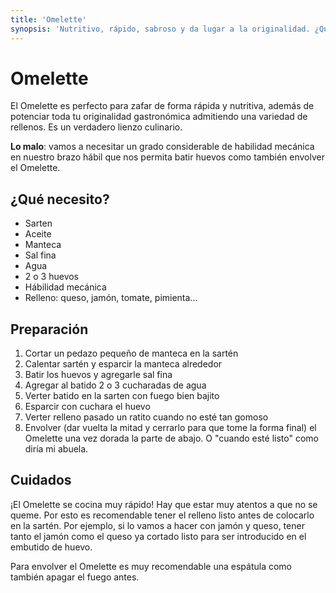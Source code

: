 ```yaml
---
title: 'Omelette'
synopsis: 'Nutritivo, rápido, sabroso y da lugar a la originalidad. ¿Qué más querés?'
---
```


# Omelette

El Omelette es perfecto para zafar de forma rápida y nutritiva, además de potenciar toda tu originalidad gastronómica admitiendo una variedad de rellenos. Es un verdadero lienzo culinario.

**Lo malo**: vamos a necesitar un grado considerable de habilidad mecánica en nuestro brazo hábil que nos permita batir huevos como también envolver el Omelette.

## ¿Qué necesito?

* Sarten
* Aceite
* Manteca
* Sal fina
* Agua
* 2 o 3 huevos
* Hábilidad mecánica
* Relleno: queso, jamón, tomate, pimienta...

## Preparación

1. Cortar un pedazo pequeño de manteca en la sartén
2. Calentar sartén y esparcir la manteca alrededor
3. Batir los huevos y agregarle sal fina
4. Agregar al batido 2 o 3 cucharadas de agua
5. Verter batido en la sarten con fuego bien bajito
6. Esparcir con cuchara el huevo
7. Verter relleno pasado un ratito cuando no esté tan gomoso
7. Envolver (dar vuelta la mitad y cerrarlo para que tome la forma final) el Omelette una vez dorada la parte de abajo. O "cuando esté listo" como diría mi abuela.

## Cuidados

¡El Omelette se cocina muy rápido! Hay que estar muy atentos a que no se queme. Por esto es recomendable tener el relleno listo antes de colocarlo en la sartén. Por ejemplo, si lo vamos a hacer con jamón y queso, tener tanto el jamón como el queso ya cortado listo para ser introducido en el embutido de huevo.

Para envolver el Omelette es muy recomendable una espátula como también apagar el fuego antes.